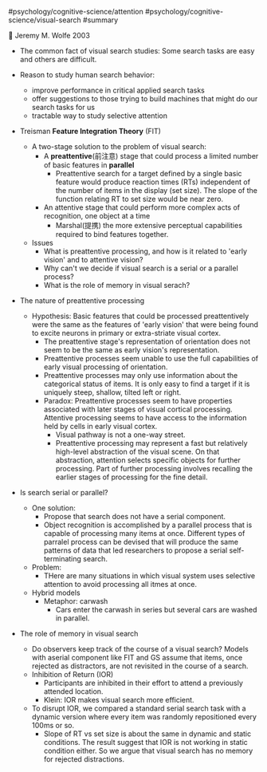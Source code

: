 #psychology/cognitive-science/attention #psychology/cognitive-science/visual-search #summary

👤 Jeremy M. Wolfe 2003

- The common fact of visual search studies: Some search tasks are easy and others are difficult.
- Reason to study human search behavior:
	- improve performance in critical applied search tasks
	- offer suggestions to those trying to build machines that might do our search tasks for us
	- tractable way to study selective attention

- Treisman **Feature Integration Theory** (FIT)
	- A two-stage solution to the problem of visual search:
		- A **preattentive**(前注意) stage that could process a limited number of basic features in **parallel**
			- Preattentive search for a target defined by a single basic feature would produce reaction times (RTs) independent of the number of items in the display (set size). The slope of the function relating RT to set size would be near zero.
		- An attentive stage that could perform more complex acts of recognition, one object at a time
			- Marshal(提携) the more extensive perceptual capabilities required to bind features together.
	- Issues
		- What is preattentive processing, and how is it related to 'early vision' and to attentive vision?
		- Why can't we decide if visual search is a serial or a parallel process?
		- What is the role of memory in visual serach?

- The nature of preattentive processing 
	- Hypothesis: Basic features that could be processed preattentively were the same as the features of 'early vision' that were being found to excite neurons in primary or extra-striate visual cortex.
		- The preattentive stage's representation of orientation does not seem to be the same as early vision's representation.
		- Preattentive processes seem unable to use the full capabilities of early visual processing of orientation.
		- Preattentive processes may only use information about the categorical status of items. It is only easy to find a target if it is uniquely steep, shallow, tilted left or right.
		- Paradox: Preattentive processes seem to have properties associated with later stages of visual cortical processing. Attentive processing seems to have access to the information held by cells in early visual cortex.
			- Visual pathway is not a one-way street.
			- Preattentive processing may represent a fast but relatively high-level abstraction of the visual scene. On that abstraction, attention selects specific objects for further processing. Part of further processing involves recalling the earlier stages of processing for the fine detail.
- Is search serial or parallel?
	- One solution:
		- Propose that search does not have a serial component.
		- Object recognition is accomplished by a parallel process that is capable of processing many items at once. Different types of parralel process can be devised that will produce the same patterns of data that led researchers to propose a serial self-terminating search.
	- Problem:
		- THere are many situations in which visual system uses selective attention to avoid processing all itmes at once.
	- Hybrid models
		- Metaphor: carwash
			- Cars enter the carwash in series but several cars are washed in parallel.
- The role of memory in visual search 
	- Do observers keep track of the course of a visual search? Models with aserial component like FIT and GS assume that items, once rejected as distractors, are not revisited in the course of a search.
	- Inhibition of Return (IOR)
		- Participants are inhibited in their effort to attend a previously attended location.
		- Klein: IOR makes visual search more efficient.
	- To disrupt IOR, we compared a standard serial search task with a dynamic version where every item was randomly repositioned every 100ms or so.
		- Slope of RT vs set size is about the same in dynamic and static conditions. The result suggest that IOR is not working in static condition either. So we argue that visual search has no memory for rejected distractions.